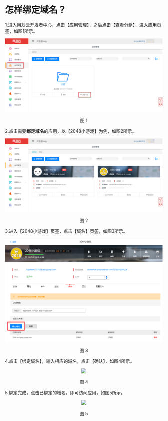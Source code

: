 # 怎样绑定域名？

1.进入用友云开发者中心，点击【应用管理】，之后点击【查看分组】，进入应用页签，如图1所示。

<div align=center>

<img src="/articles/cloud/4-/images/how_to_add_environment_variables_1.png"/>

</div>

<p align="center">图 1</p>

2.点击需要**绑定域名**的应用，以【2048小游戏】为例，如图2所示。

<div align=center>

<img src="/articles/cloud/4-/images/how_to_add_environment_variables_2.png"/>

</div>

<p align="center">图 2</p>

3.进入【2048小游戏】页签，点击【域名】页签，如图3所示。

<div align=center>

<img src="/articles/cloud/4-/images/how_to_bind_domains_3.png"/>

</div>

<p align="center">图 3</p>

4.点击【绑定域名】，输入相应的域名，点击【确认】，如图4所示。

<div align=center>

<img src="/articles/cloud/4-/images/how_to_add_environment_variables_4.png"/>

</div>

<p align="center">图 4</p>

5.绑定完成，点击已绑定的域名，即可访问应用，如图5所示。

<div align=center>

<img src="/articles/cloud/4-/images/how_to_add_environment_variables_5.png"/>

</div>

<p align="center">图 5</p>
